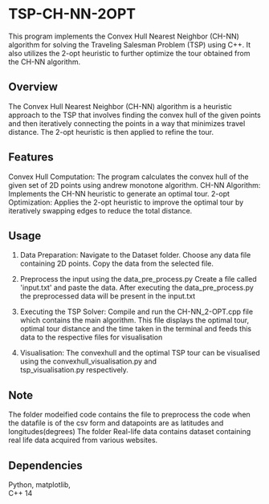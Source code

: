# TSP-CH-NN-2OPT

This program implements the Convex Hull Nearest Neighbor (CH-NN) algorithm for solving the Traveling Salesman Problem (TSP) using C++. It also utilizes the 2-opt heuristic to further optimize the tour obtained from the CH-NN algorithm.

## Overview

The Convex Hull Nearest Neighbor (CH-NN) algorithm is a heuristic approach to the TSP that involves finding the convex hull of the given points and then iteratively connecting the points in a way that minimizes travel distance. The 2-opt heuristic is then applied to refine the tour.

## Features
  Convex Hull Computation: The program calculates the convex hull of the given set of 2D points using andrew monotone algorithm.
  CH-NN Algorithm: Implements the CH-NN heuristic to generate an optimal tour.
  2-opt Optimization: Applies the 2-opt heuristic to improve the optimal tour by iteratively swapping edges to reduce the total distance.

## Usage

  1. Data Preparation:
  Navigate to the Dataset folder.
  Choose any data file containing 2D points.
  Copy the data from the selected file.

  2. Preprocess the input using the data_pre_process.py
  Create a file called 'input.txt' and paste the data. After executing the data_pre_process.py the preprocessed data will be present in the input.txt
  
  4. Executing the TSP Solver:
  Compile and run the CH-NN_2-OPT.cpp file which contains the main algorithm.
  This file displays the optimal tour, optimal tour distance and the time taken in the terminal and feeds this data to the respective files for visualisation

  5. Visualisation: The convexhull and the optimal TSP tour can be visualised using the convexhull_visualisation.py and     
  tsp_visualisation.py respectively.

## Note
The folder modeified code contains the file to preprocess the code when the datafile is of the csv form and datapoints are as latitudes and longitudes(degrees)
The folder Real-life data contains dataset containing real life data acquired from various websites. 

## Dependencies
Python, 
matplotlib,  
C++ 14

